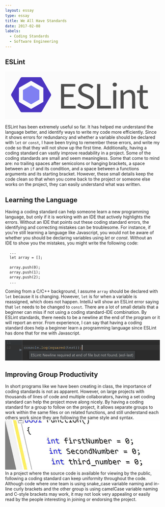 ```yaml
---
layout: essay
type: essay
title: We All Have Standards
date: 2017-02-08
labels:
  - Coding Standards
  - Software Engineering
---
```


## ESLint

<img class="ui medium right rounded floated image" src="/images/coding_standards-eslint.png">

ESLint has been extremely useful so far. It has helped me understand the language better, and identify ways to write my code more efficiently. Since it shows errors for redundancy and whether a variable should be declared with `let` or `const`, I have been trying to remember these errors, and write my code so that they will not show up the first time. Additionally, having a coding standard can vastly improve readability in a project. Some of the coding standards are small and seem meaningless. Some that come to mind are: no trailing spaces after semicolons or hanging brackets, a space between an `if` and its condition, and a space between a functions arguments and its starting bracket. However, these small details keep the code clean so that when you come back to the project or someone else works on the project, they can easily understand what was written.

## Learning the Language

Having a coding standard can help someone learn a new programming language, but only if it is working with an IDE that actively highlights the errors. Without an IDE that points out these coding standard errors, the identifying and correcting mistakes can be troublesome. For instance, if you're still learning a language like Javascript, you would not be aware of whether you should be declaring variables using _let_ or _const_. Without an IDE to show you the mistakes, you might write the following code:
```    
  ...
  let array = [];
     
  array.push(0);
  array.push(1);
  array.push(2);
  ...
```
Coming from a C/C++ background, I assume `array` should be declared with `let` because it is changing. However, `let` is for when a variable is reassigned, which does not happen. IntelliJ will show an ESLint error saying that `let` needs to be changed to `const`. There are a lot of small details that a beginner can miss if not using a coding standard-IDE combination. By ESLint standards, there needs to be a newline at the end of the program or it will report an error. From experience, I can say that having a coding standard does help a beginner learn a programming language since ESLint has done that for me with Javascript.

<center>
<img class="ui large rounded image" src="/images/coding_standards-newline.png">
</center>

## Improving Group Productivity

In short programs like we have been creating in class, the importance of coding standards is not as apparent. However, on large projects with thousands of lines of code and multiple collaborators, having a set coding standard can help the project move along nicely. By having a coding standard for a group to follow on the project, it allows separate groups to work within the same files or on related functions, and still understand each others work since they are following the same style and syntax.
<img class="ui medium right rounded floated image" src="/images/coding_standards-naming.png">
In a project where the source code is available for viewing by the public, following a coding standard can keep uniformity throughout the code. Although code where one team is using snake_case variable naming and in-line curly brackets and the other group is using camelCase variable naming and C-style brackets may work, it may not look very appealing or easily read by the people interesting in joining or endorsing the project. 
